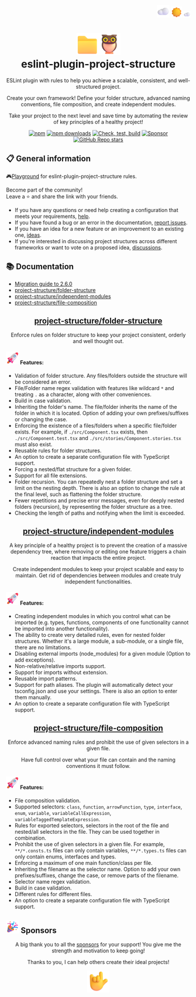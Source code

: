 <a id="root"></a>

<div>&nbsp;</div>

<p align="right">
  <picture><img src="https://raw.githubusercontent.com/Igorkowalski94/eslint-plugin-project-structure/main/images/Cloud.png" alt="Cloud" width="35" height="35" /></picture>
  <picture>
    <source media="(prefers-color-scheme: dark)" srcset="https://raw.githubusercontent.com/Igorkowalski94/eslint-plugin-project-structure/main/images/Crescent%20Moon.png">
    <source media="(prefers-color-scheme: light)" srcset="https://raw.githubusercontent.com/Igorkowalski94/eslint-plugin-project-structure/main/images/Sun.png">
    <img alt="Shows an illustrated sun in light mode and a moon with stars in dark mode." src="https://raw.githubusercontent.com/Igorkowalski94/eslint-plugin-project-structure/main/images/Sun.png" width="30" height="30" />
  </picture>
  <picture><img src="https://raw.githubusercontent.com/Igorkowalski94/eslint-plugin-project-structure/main/images/Cloud.png" alt="Cloud" width="19" height="19" /></picture>
</p>
<h1 align="center"><picture><img src="https://raw.githubusercontent.com/Igorkowalski94/eslint-plugin-project-structure/main/images/File%20Folder.png" alt="Folder" width="60" height="60" /></picture><picture><img src="https://raw.githubusercontent.com/Igorkowalski94/eslint-plugin-project-structure/main/images/Owl.png" alt="Owl" width="60" height="60" /></picture><br>eslint&#8209;plugin-project&#8209;structure</h1>

<p align="center">ESLint plugin with rules to help you achieve a scalable, consistent, and well-structured project.</p>
<p align="center">Create your own framework! Define your folder structure, advanced naming conventions, file composition, and create independent modules.</p>
<p align="center">Take your project to the next level and save time by automating the review of key principles of a healthy project!</p>

<div align="center">

[![npm](https://img.shields.io/npm/v/eslint-plugin-project-structure.svg?&logo=nodedotjs&color=%231f6feb&labelColor=%23212830)](https://www.npmjs.com/package/eslint-plugin-project-structure#root)
[![npm downloads](https://img.shields.io/npm/dy/eslint-plugin-project-structure.svg?&logo=nodedotjs&label=Downloads&color=%238957e5&labelColor=%23212830)](https://www.npmjs.com/package/eslint-plugin-project-structure#root)
[![Check, test, build](https://img.shields.io/github/actions/workflow/status/Igorkowalski94/eslint-plugin-project-structure/check.yml?&logo=github&color=%23238636&label=Check%2C%20test%2C%20build&labelColor=%23212830)](https://github.com/Igorkowalski94/eslint-plugin-project-structure/actions/workflows/check.yml)
[![Sponsor](https://img.shields.io/badge/Sponsor-grey?logo=githubsponsors&style=flat&color=%23212830)](https://github.com/sponsors/Igorkowalski94)
[![GitHub Repo stars](https://img.shields.io/github/stars/igorkowalski94/eslint-plugin-project-structure?label=Star)](https://github.com/Igorkowalski94/eslint-plugin-project-structure)

</div>

## 📋 General information

🎮[Playground](https://github.com/Igorkowalski94/eslint-plugin-project-structure-playground#root) for eslint-plugin-project-structure rules.

Become part of the community!<br>
Leave a ⭐ and share the link with your friends.<br>

- If you have any questions or need help creating a configuration that meets your requirements, [help](https://github.com/Igorkowalski94/eslint-plugin-project-structure/discussions/new?category=help).
- If you have found a bug or an error in the documentation, [report issues](https://github.com/Igorkowalski94/eslint-plugin-project-structure/issues/new?assignees=Igorkowalski94&labels=bug&projects=&template=bug_report.md&title=%5BBUG%5D).
- If you have an idea for a new feature or an improvement to an existing one, [ideas](https://github.com/Igorkowalski94/eslint-plugin-project-structure/discussions/new?category=ideas).
- If you're interested in discussing project structures across different frameworks or want to vote on a proposed idea, [discussions](https://github.com/Igorkowalski94/eslint-plugin-project-structure/discussions?discussions_q=).

## 📚 Documentation

- [Migration guide to 2.6.0](https://github.com/Igorkowalski94/eslint-plugin-project-structure/wiki/Migration-guide-to-2.6.0)
- [project-structure/folder-structure](https://github.com/Igorkowalski94/eslint-plugin-project-structure/wiki/project%E2%80%91structure-%E2%80%8Bfolder%E2%80%91structure#root)
- [project-structure/independent-modules](https://github.com/Igorkowalski94/eslint-plugin-project-structure/wiki/project%E2%80%91structure-%E2%80%8Bindependent%E2%80%91modules#root)
- [project-structure/file-composition](https://github.com/Igorkowalski94/eslint-plugin-project-structure/wiki/project%E2%80%91structure-%E2%80%8Bfile%E2%80%91composition#root)

<h2 align="center"><a href="https://github.com/Igorkowalski94/eslint-plugin-project-structure/wiki/project%E2%80%91structure-%E2%80%8Bfolder%E2%80%91structure#root">project&#8209;structure/&#8203;folder&#8209;structure</a></h2>
<p align="center">Enforce rules on folder structure to keep your project consistent, orderly and well thought out.</p>

<h4><picture><img src="https://raw.githubusercontent.com/Igorkowalski94/eslint-plugin-project-structure/main/images/Rocket.png" alt="Rocket" width="35" height="35" /></picture> Features:</h4>

- Validation of folder structure. Any files/folders outside the structure will be considered an error.
- File/Folder name regex validation with features like wildcard `*` and treating `.` as a character, along with other conveniences.
- Build in case validation.
- Inheriting the folder's name. The file/folder inherits the name of the folder in which it is located. Option of adding your own prefixes/suffixes or changing the case.
- Enforcing the existence of a files/folders when a specific file/folder exists. For example, if `./src/Component.tsx` exists, then `./src/Component.test.tsx` and `./src/stories/Component.stories.tsx` must also exist.
- Reusable rules for folder structures.
- An option to create a separate configuration file with TypeScript support.
- Forcing a nested/flat structure for a given folder.
- Support for all file extensions.
- Folder recursion. You can repeatedly nest a folder structure and set a limit on the nesting depth. There is also an option to change the rule at the final level, such as flattening the folder structure.
- Fewer repetitions and precise error messages, even for deeply nested folders (recursion), by representing the folder structure as a tree.
- Checking the length of paths and notifying when the limit is exceeded.

<h2 align="center"><a href="https://github.com/Igorkowalski94/eslint-plugin-project-structure/wiki/project%E2%80%91structure-%E2%80%8Bindependent%E2%80%91modules#root">project&#8209;structure/&#8203;independent&#8209;modules</a></h2>
<p align="center">A key principle of a healthy project is to prevent the creation of a massive dependency tree,
where removing or editing one feature triggers a chain reaction that impacts the entire project.</p>
<p align="center">Create independent modules to keep your project scalable and easy to maintain. Get rid of dependencies between modules and create truly independent functionalities.</p>

<h4><picture><img src="https://raw.githubusercontent.com/Igorkowalski94/eslint-plugin-project-structure/main/images/Rocket.png" alt="Rocket" width="35" height="35" /></picture> Features:</h4>

- Creating independent modules in which you control what can be imported (e.g. types, functions, components of one functionality cannot be imported into another functionality).
- The ability to create very detailed rules, even for nested folder structures. Whether it's a large module, a sub-module, or a single file, there are no limitations.
- Disabling external imports (node_modules) for a given module (Option to add exceptions).
- Non-relative/relative imports support.
- Support for imports without extension.
- Reusable import patterns.
- Support for path aliases. The plugin will automatically detect your tsconfig.json and use your settings. There is also an option to enter them manually.
- An option to create a separate configuration file with TypeScript support.

<h2 align="center"><a href="https://github.com/Igorkowalski94/eslint-plugin-project-structure/wiki/project%E2%80%91structure-%E2%80%8Bfile%E2%80%91composition#root">project&#8209;structure/&#8203;file&#8209;composition</a></h2>
<p align="center">Enforce advanced naming rules and prohibit the use of given selectors in a given file.</p>
<p align="center">Have full control over what your file can contain and the naming conventions it must follow.</p>

<h4><picture><img src="https://raw.githubusercontent.com/Igorkowalski94/eslint-plugin-project-structure/main/images/Rocket.png" alt="Rocket" width="35" height="35" /></picture> Features:</h4>

- File composition validation.
- Supported selectors: `class`, `function`, `arrowFunction`, `type`, `interface`, `enum`, `variable`, `variableCallExpression`, `variableTaggedTemplateExpression`.
- Rules for exported selectors, selectors in the root of the file and nested/all selectors in the file. They can be used together in combination.
- Prohibit the use of given selectors in a given file. For example, `**/*.consts.ts` files can only contain variables, `**/*.types.ts` files can only contain enums, interfaces and types.
- Enforcing a maximum of one main function/class per file.
- Inheriting the filename as the selector name. Option to add your own prefixes/suffixes, change the case, or remove parts of the filename.
- Selector name regex validation.
- Build in case validation.
- Different rules for different files.
- An option to create a separate configuration file with TypeScript support.

<h2><picture><img src="https://raw.githubusercontent.com/Igorkowalski94/eslint-plugin-project-structure/main/images/Party%20Popper.png" alt="Party Popper" width="35" height="35" /></picture> Sponsors</h2>

<p align="center">A big thank you to all the <a href="https://github.com/sponsors/Igorkowalski94">sponsors</a> for your support! You give me the strength and motivation to keep going!</p>
<p align="center"> Thanks to you, I can help others create their ideal projects!</p>
<p align="center"><picture><img src="https://raw.githubusercontent.com/Igorkowalski94/eslint-plugin-project-structure/main/images/Love-You%20Gesture.png" alt="Love-You Gesture" width="60px" height="60px" /></picture><p>
